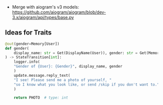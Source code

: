 - Merge with aiogram's v3 models: https://github.com/aiogram/aiogram/blob/dev-3.x/aiogram/api/types/base.py


## Ideas for Traits

```python
@out(gender=Memory[User])
def gender(
    display_name: str = Get(DisplayName(User)), gender: str = Get(Memory[User]),
) -> StateTransition[int]:
    logger.info(
    "Gender of {User}: {Gender}", display_name, gender
    )
    update.message.reply_text(
    "I see! Please send me a photo of yourself, "
    "so I know what you look like, or send /skip if you don't want to.", reply_markup=ReplyKeyboardRemove(),
    )

    return PHOTO  # type: int
```
